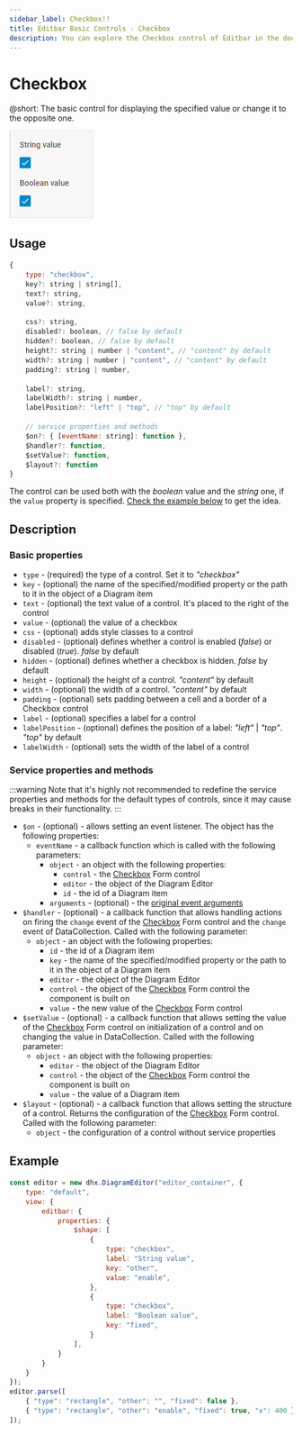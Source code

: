 ```yaml
---
sidebar_label: Checkbox!!
title: Editbar Basic Controls - Checkbox 
description: You can explore the Checkbox control of Editbar in the documentation of the DHTMLX JavaScript Diagram library. Browse developer guides and API reference, try out code examples and live demos, and download a free 30-day evaluation version of DHTMLX Suite.
---
```


# Checkbox

@short: The basic control for displaying the specified value or change it to the opposite one.

![Checkbox control](../../../../assets/editbar-basic-controls/checkbox.png)

## Usage

~~~jsx
{
    type: "checkbox",
    key?: string | string[],
    text?: string,
    value?: string,

    css?: string,
    disabled?: boolean, // false by default
    hidden?: boolean, // false by default
    height?: string | number | "content", // "content" by default
    width?: string | number | "content", // "content" by default
    padding?: string | number,

    label?: string,
    labelWidth?: string | number,
    labelPosition?: "left" | "top", // "top" by default

    // service properties and methods 
    $on?: { [eventName: string]: function },
    $handler?: function,
    $setValue?: function,
    $layout?: function
}
~~~

The control can be used both with the *boolean* value and the *string* one, if the `value` property is specified. [Check the example below](#example) to get the idea.

## Description

### Basic properties

- `type` - (required) the type of a control. Set it to *"checkbox"*
- `key` - (optional) the name of the specified/modified property or the path to it in the object of a Diagram item 
- `text` - (optional) the text value of a control. It's placed to the right of the control
- `value` - (optional) the value of a checkbox
- `css` - (optional) adds style classes to a control
- `disabled` - (optional) defines whether a control is enabled (*false*) or disabled (*true*). *false* by default
- `hidden` - (optional) defines whether a checkbox is hidden. *false* by default
- `height` - (optional) the height of a control. *"content"* by default
- `width` - (optional) the width of a control. *"content"* by default
- `padding` - (optional) sets padding between a cell and a border of a Checkbox control
- `label` - (optional) specifies a label for a control
- `labelPosition` - (optional) defines the position of a label: *"left"* | *"top"*. *"top"* by default
- `labelWidth` - (optional) sets the width of the label of a control

### Service properties and methods

:::warning
Note that it's highly not recommended to redefine the service properties and methods for the default types of controls, since it may cause breaks in their functionality. 
:::

- `$on` - (optional) - allows setting an event listener. The object has the following properties:
    - `eventName`  - a callback function which is called with the following parameters:
        - `object` - an object with the following properties:
            - `control` - the [Checkbox](https://docs.dhtmlx.com/suite/form/checkbox/) Form control
            - `editor` - the object of the Diagram Editor
            - `id` - the id of a Diagram item 
        - `arguments` - (optional) - the [original event arguments](https://docs.dhtmlx.com/suite/category/form-checkbox-events/)
- `$handler` - (optional) - a callback function that allows handling actions on firing the `change` event of the [Checkbox](https://docs.dhtmlx.com/suite/form/checkbox/) Form control and the `change` event of DataCollection. Called with the following parameter:
    - `object` - an object with the following properties:
        - `id` - the id of a Diagram item 
        - `key` - the name of the specified/modified property or the path to it in the object of a Diagram item 
        - `editor` - the object of the Diagram Editor
        - `control` - the object of the [Checkbox](https://docs.dhtmlx.com/suite/form/checkbox/) Form control the component is built on
        - `value` - the new value of the [Checkbox](https://docs.dhtmlx.com/suite/form/checkbox/) Form control
- `$setValue` - (optional) - a callback function that allows setting the value of the [Checkbox](https://docs.dhtmlx.com/suite/form/checkbox/) Form control on initialization of a control and on changing the value in DataCollection. Called with the following parameter:
    - `object` - an object with the following properties:
        - `editor` - the object of the Diagram Editor
        - `control` - the object of the [Checkbox](https://docs.dhtmlx.com/suite/form/checkbox/) Form control the component is built on
        - `value` - the value of a Diagram item 
- `$layout` - (optional) - a callback function that allows setting the structure of a control. Returns the configuration of the [Checkbox](https://docs.dhtmlx.com/suite/form/checkbox/) Form control. Called with the following parameter:
    - `object` - the configuration of a control without service properties

## Example

~~~jsx {7-17}
const editor = new dhx.DiagramEditor("editor_container", {
    type: "default",
    view: {
        editbar: {
            properties: {
                $shape: [
                    {
                        type: "checkbox",
                        label: "String value",
                        key: "other",
                        value: "enable",
                    },
                    {
                        type: "checkbox",
                        label: "Boolean value",
                        key: "fixed",
                    }
                ],
            }
        }
    }
});
editor.parse([
    { "type": "rectangle", "other": "", "fixed": false },
    { "type": "rectangle", "other": "enable", "fixed": true, "x": 400 },
]);
~~~